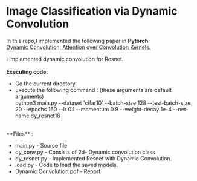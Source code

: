 # Image Classification via Dynamic Convolution 

In this repo,I implemented the following paper in **Pytorch**: </br>
[Dynamic Convolution: Attention over Convolution Kernels.](https://arxiv.org/abs/1912.03458)</br>

I implemented dynamic convolution for Resnet.</br>
</br>
**Executing code**: </br>
-  Go the current directory</br>
-  Execute the following command : (these arguments are default arguments)</br>
python3 main.py --dataset 'cifar10' --batch-size 128 --test-batch-size 20 --epochs 160 --lr 0.1 --momentum 0.9 --weight-decay 1e-4 --net-name dy_resnet18 </br>
</br>
 **Files** : </br>
 
- main.py - Source file </br>
-  dy_conv.py - Consists of 2d- Dynamic convolution class </br>
-  dy_resnet.py - Implemented Resnet with Dynamic Convolution.</br>
- load.py - Code to load the saved models.</br>
-  Dynamic Convolution.pdf - Report</br>